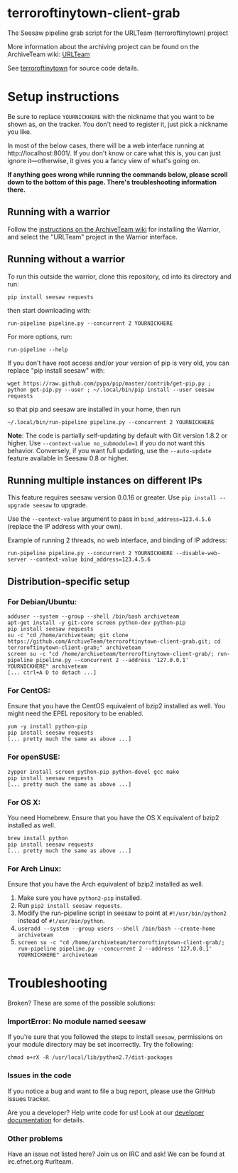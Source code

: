 terroroftinytown-client-grab
============================

The Seesaw pipeline grab script for the URLTeam (terroroftinytown) project

More information about the archiving project can be found on the ArchiveTeam wiki: [URLTeam](http://archiveteam.org/index.php?title=URLTeam)

See [terroroftinytown](https://github.com/ArchiveTeam/terroroftinytown) for source code details.


Setup instructions
=========================

Be sure to replace `YOURNICKHERE` with the nickname that you want to be shown as, on the tracker. You don't need to register it, just pick a nickname you like.

In most of the below cases, there will be a web interface running at http://localhost:8001/. If you don't know or care what this is, you can just ignore it—otherwise, it gives you a fancy view of what's going on.

**If anything goes wrong while running the commands below, please scroll down to the bottom of this page. There's troubleshooting information there.**

Running with a warrior
-------------------------

Follow the [instructions on the ArchiveTeam wiki](http://archiveteam.org/index.php?title=Warrior) for installing the Warrior, and select the "URLTeam" project in the Warrior interface.

Running without a warrior
-------------------------
To run this outside the warrior, clone this repository, cd into its directory and run:

    pip install seesaw requests

then start downloading with:

    run-pipeline pipeline.py --concurrent 2 YOURNICKHERE

For more options, run:

    run-pipeline --help

If you don't have root access and/or your version of pip is very old, you can replace "pip install seesaw" with:

    wget https://raw.github.com/pypa/pip/master/contrib/get-pip.py ; python get-pip.py --user ; ~/.local/bin/pip install --user seesaw requests

so that pip and seesaw are installed in your home, then run

    ~/.local/bin/run-pipeline pipeline.py --concurrent 2 YOURNICKHERE

**Note**: The code is partially self-updating by default with Git version 1.8.2 or higher. Use `--context-value no_submodule=1` if you do not want this behavior. Conversely, if you want full updating, use the `--auto-update` feature available in Seesaw 0.8 or higher.


Running multiple instances on different IPs
-------------------------------------------

This feature requires seesaw version 0.0.16 or greater. Use `pip install --upgrade seesaw` to upgrade.

Use the `--context-value` argument to pass in `bind_address=123.4.5.6` (replace the IP address with your own).

Example of running 2 threads, no web interface, and binding of IP address:

    run-pipeline pipeline.py --concurrent 2 YOURNICKHERE --disable-web-server --context-value bind_address=123.4.5.6

Distribution-specific setup
-------------------------
### For Debian/Ubuntu:

    adduser --system --group --shell /bin/bash archiveteam
    apt-get install -y git-core screen python-dev python-pip
    pip install seesaw requests
    su -c "cd /home/archiveteam; git clone https://github.com/ArchiveTeam/terroroftinytown-client-grab.git; cd terroroftinytown-client-grab;" archiveteam
    screen su -c "cd /home/archiveteam/terroroftinytown-client-grab/; run-pipeline pipeline.py --concurrent 2 --address '127.0.0.1' YOURNICKHERE" archiveteam
    [... ctrl+A D to detach ...]


### For CentOS:

Ensure that you have the CentOS equivalent of bzip2 installed as well. You might need the EPEL repository to be enabled.

    yum -y install python-pip
    pip install seesaw requests
    [... pretty much the same as above ...]

### For openSUSE:

    zypper install screen python-pip python-devel gcc make
    pip install seesaw requests
    [... pretty much the same as above ...]

### For OS X:

You need Homebrew. Ensure that you have the OS X equivalent of bzip2 installed as well.

    brew install python
    pip install seesaw requests
    [... pretty much the same as above ...]


### For Arch Linux:

Ensure that you have the Arch equivalent of bzip2 installed as well.

1. Make sure you have `python2-pip` installed.
3. Run `pip2 install seesaw requests`.
4. Modify the run-pipeline script in seesaw to point at `#!/usr/bin/python2` instead of `#!/usr/bin/python`.
5. `useradd --system --group users --shell /bin/bash --create-home archiveteam`
6. `screen su -c "cd /home/archiveteam/terroroftinytown-client-grab/; run-pipeline pipeline.py --concurrent 2 --address '127.0.0.1' YOURNICKHERE" archiveteam`


Troubleshooting
=========================

Broken? These are some of the possible solutions:


### ImportError: No module named seesaw

If you're sure that you followed the steps to install `seesaw`, permissions on your module directory may be set incorrectly. Try the following:

    chmod o+rX -R /usr/local/lib/python2.7/dist-packages

### Issues in the code

If you notice a bug and want to file a bug report, please use the GitHub issues tracker.

Are you a developer? Help write code for us! Look at our [developer documentation](http://archiveteam.org/index.php?title=Dev) for details.

### Other problems

Have an issue not listed here? Join us on IRC and ask! We can be found at irc.efnet.org #urlteam.
